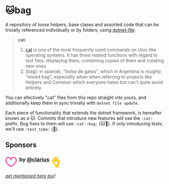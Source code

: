 # :cat:bag

A repository of loose helpers, base clases and assorted code that can be trivially referenced 
individually or by folders, using [dotnet-file](https://github.com/devlooped/dotnet-file).

> **cat**:  
> 1. [cat](http://www.linfo.org/cat.html) is one of the most frequently used commands on Unix-like operating systems. It has three related functions with regard to text files: displaying them, combining copies of them and creating new ones.
> 2. (bag): in spanish, "bolsa de gatos", which in Argentina is roughly "mixed bag", especially when 
> when referring to projects like Helpers and Common which everyone hates but can't quite avoid entirely.

You can efectively "cat" files from this repo straight into yours, and additionally keep them in sync trivially with `dotnet file update`. 

Each piece of functionality that extends the dotnet framework, is hereafter known as a 🐱. Commits that introduce new features will use the `:cat:` prefix. Bug fixes to them will use `:cat::bug:` (:cat::bug:). If only introducing tests, we'll use `:test_tube:` (:test_tube:).


## Sponsors

<h3 style="vertical-align: text-top" id="by-clarius">
<img src="https://raw.githubusercontent.com/devlooped/oss/main/assets/images/sponsors.svg" alt="sponsors" height="36" width="36" style="vertical-align: text-top; border: 0px; padding: 0px; margin: 0px">&nbsp;&nbsp;by&nbsp;<a href="https://github.com/clarius">@clarius</a>&nbsp;<img src="https://raw.githubusercontent.com/clarius/branding/main/logo/logo.svg" alt="sponsors" height="36" width="36" style="vertical-align: text-top; border: 0px; padding: 0px; margin: 0px">
</h3>

*[get mentioned here too](https://github.com/sponsors/devlooped)!*
